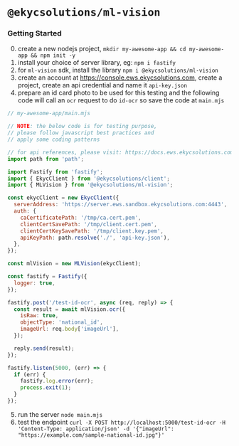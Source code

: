# `@ekycsolutions/ml-vision`

### Getting Started
0. create a new nodejs project, `mkdir my-awesome-app && cd my-awesome-app && npm init -y`
1. install your choice of server library, eg: `npm i fastify`
2. for `ml-vision` sdk, install the library `npm i @ekycsolutions/ml-vision`
3. create an account at https://console.ews.ekycsolutions.com, create a project, create an api credential and name it `api-key.json`
4. prepare an id card photo to be used for this testing and the following code will call an `ocr` request to do `id-ocr` so save the code at `main.mjs`
```javascript
// my-awesome-app/main.mjs

// NOTE: the below code is for testing purpose,
// please follow javascript best practices and
// apply some coding patterns

// for api references, please visit: https://docs.ews.ekycsolutions.com
import path from 'path';

import Fastify from 'fastify';
import { EkycClient } from '@ekycsolutions/client';
import { MLVision } from '@ekycsolutions/ml-vision';

const ekycClient = new EkycClient({
  serverAddress: 'https://server.ews.sandbox.ekycsolutions.com:4443',
  auth: {
    caCertificatePath: '/tmp/ca.cert.pem',
    clientCertSavePath: '/tmp/client.cert.pem',
    clientCertKeySavePath: '/tmp/client.key.pem',
    apiKeyPath: path.resolve('./', 'api-key.json'),
  },
});

const mlVision = new MLVision(ekycClient);

const fastify = Fastify({
  logger: true,
});

fastify.post('/test-id-ocr', async (req, reply) => {
  const result = await mlVision.ocr({
    isRaw: true,
    objectType: 'national_id',
    imageUrl: req.body['imageUrl'],
  });

  reply.send(result);
});

fastify.listen(5000, (err) => {
  if (err) {
    fastify.log.error(err);
    process.exit(1);
  }
});
```
5. run the server `node main.mjs`
6. test the endpoint `curl -X POST http://localhost:5000/test-id-ocr -H 'Content-Type: application/json' -d '{"imageUrl": "https://example.com/sample-national-id.jpg"}'`
